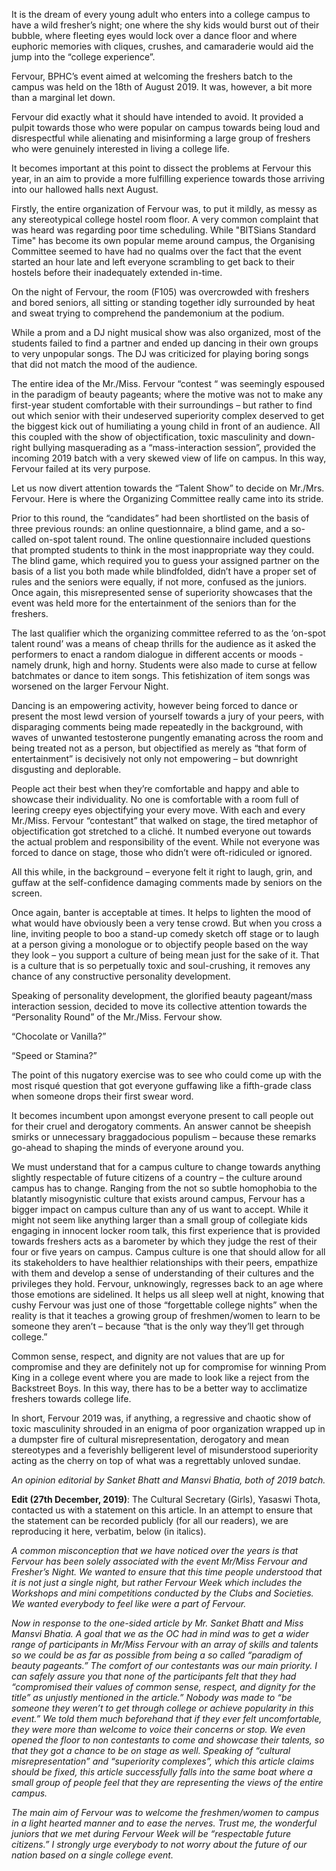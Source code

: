 <p><!-- wp:paragraph --></p>
<p>It is the dream of every young adult who enters into a college campus to have a wild fresher’s night; one where the shy kids would burst out of their bubble, where fleeting eyes would lock over a dance floor and where euphoric memories with cliques, crushes, and camaraderie would aid the jump into the “college experience”.</p>
<p><!-- /wp:paragraph --></p>
<p><!-- wp:paragraph --></p>
<p>Fervour, BPHC’s event aimed at welcoming the freshers batch to the campus was held on the 18th of August 2019. It was, however, a bit more than a marginal let down.</p>
<p><!-- /wp:paragraph --></p>
<p><!-- wp:paragraph --></p>
<p>Fervour did exactly what it should have intended to avoid. It provided a pulpit towards those who were popular on campus towards being loud and disrespectful while alienating and misinforming a large group of freshers who were genuinely interested in living a college life.</p>
<p><!-- /wp:paragraph --></p>
<p><!-- wp:paragraph --></p>
<p>It becomes important at this point to dissect the problems at Fervour this year, in an aim to provide a more fulfilling experience towards those arriving into our hallowed halls next August.</p>
<p><!-- /wp:paragraph --></p>
<p><!-- wp:paragraph --></p>
<p>Firstly, the entire organization of Fervour was, to put it mildly, as messy as any stereotypical college hostel room floor. A very common complaint that was heard was regarding poor time scheduling. While "BITSians Standard Time" has become its own popular meme around campus, the Organising Committee seemed to have had no qualms over the fact that the event started an hour late and left everyone scrambling to get back to their hostels before their inadequately extended in-time.</p>
<p><!-- /wp:paragraph --></p>
<p><!-- wp:paragraph --></p>
<p>On the night of Fervour, the room (F105) was overcrowded with freshers and bored seniors, all sitting or standing together idly surrounded by heat and sweat trying to comprehend the pandemonium at the podium.</p>
<p><!-- /wp:paragraph --></p>
<p><!-- wp:paragraph --></p>
<p>While a prom and a DJ night musical show was also organized, most of the students failed to find a partner and ended up dancing in their own groups to very unpopular songs. The DJ was criticized for playing boring songs that did not match the mood of the audience.</p>
<p><!-- /wp:paragraph --></p>
<p><!-- wp:paragraph --></p>
<p>The entire idea of the Mr./Miss. Fervour “contest “ was seemingly espoused in the paradigm of beauty pageants; where the motive was not to make any first-year student comfortable with their surroundings – but rather to find out which senior with their undeserved superiority complex deserved to get the biggest kick out of humiliating a young child in front of an audience. All this coupled with the show of objectification, toxic masculinity and down-right bullying masquerading as a “mass-interaction session”, provided the incoming 2019 batch with a very skewed view of life on campus. In this way, Fervour failed at its very purpose.</p>
<p><!-- /wp:paragraph --></p>
<p><!-- wp:paragraph --></p>
<p>Let us now divert attention towards the “Talent Show” to decide on Mr./Mrs. Fervour. Here is where the Organizing Committee really came into its stride.</p>
<p><!-- /wp:paragraph --></p>
<p><!-- wp:paragraph --></p>
<p>Prior to this round, the “candidates” had been shortlisted on the basis of three previous rounds: an online questionnaire, a blind game, and a so-called on-spot talent round. The online questionnaire included questions that prompted students to think in the most inappropriate way they could. The blind game, which required you to guess your assigned partner on the basis of a list you both made while blindfolded, didn’t have a proper set of rules and the seniors were equally, if not more, confused as the juniors. Once again, this misrepresented sense of superiority showcases that the event was held more for the entertainment of the seniors than for the freshers.</p>
<p><!-- /wp:paragraph --></p>
<p><!-- wp:paragraph --></p>
<p>The last qualifier which the organizing committee referred to as the ‘on-spot talent round’ was a means of cheap thrills for the audience as it asked the performers to enact a random dialogue in different accents or moods - namely drunk, high and horny. Students were also made to curse at fellow batchmates or dance to item songs. This fetishization of item songs was worsened on the larger Fervour Night.</p>
<p><!-- /wp:paragraph --></p>
<p><!-- wp:paragraph --></p>
<p>Dancing is an empowering activity, however being forced to dance or present the most lewd version of yourself towards a jury of your peers, with disparaging comments being made repeatedly in the background, with waves of unwanted testosterone pungently emanating across the room and being treated not as a person, but objectified as merely as “that form of entertainment” is decisively not only not empowering – but downright disgusting and deplorable.&nbsp;&nbsp;</p>
<p><!-- /wp:paragraph --></p>
<p><!-- wp:paragraph --></p>
<p>People act their best when they’re comfortable and happy and able to showcase their individuality. No one is comfortable with a room full of leering creepy eyes objectifying your every move. With each and every Mr./Miss. Fervour “contestant” that walked on stage, the tired metaphor of objectification got stretched to a cliché. It numbed everyone out towards the actual problem and responsibility of the event. While not everyone was forced to dance on stage, those who didn’t were oft-ridiculed or ignored.</p>
<p><!-- /wp:paragraph --></p>
<p><!-- wp:paragraph --></p>
<p>All this while, in the background – everyone felt it right to laugh, grin, and guffaw at the self-confidence damaging comments made by seniors on the screen.</p>
<p><!-- /wp:paragraph --></p>
<p><!-- wp:paragraph --></p>
<p>Once again, banter is acceptable at times. It helps to lighten the mood of what would have obviously been a very tense crowd. But when you cross a line, inviting people to boo a stand-up comedy sketch off stage or to laugh at a person giving a monologue or to objectify people based on the way they look – you support a culture of being mean just for the sake of it. That is a culture that is so perpetually toxic and soul-crushing, it removes any chance of any constructive personality development.</p>
<p><!-- /wp:paragraph --></p>
<p><!-- wp:paragraph --></p>
<p>Speaking of personality development, the glorified beauty pageant/mass interaction session, decided to move its collective attention towards the “Personality Round” of the Mr./Miss. Fervour show.</p>
<p><!-- /wp:paragraph --></p>
<p><!-- wp:paragraph --></p>
<p>“Chocolate or Vanilla?”</p>
<p><!-- /wp:paragraph --></p>
<p><!-- wp:paragraph --></p>
<p>“Speed or Stamina?”</p>
<p><!-- /wp:paragraph --></p>
<p><!-- wp:paragraph --></p>
<p>The point of this nugatory exercise was to see who could come up with the most risqué question that got everyone guffawing like a fifth-grade class when someone drops their first swear word.</p>
<p><!-- /wp:paragraph --></p>
<p><!-- wp:paragraph --></p>
<p>It becomes incumbent upon amongst everyone present to call people out for their cruel and derogatory comments. An answer cannot be sheepish smirks or unnecessary braggadocious populism – because these remarks go-ahead to shaping the minds of everyone around you.</p>
<p><!-- /wp:paragraph --></p>
<p><!-- wp:paragraph --></p>
<p>We must understand that for a campus culture to change towards anything slightly respectable of future citizens of a country – the culture around campus has to change. Ranging from the not so subtle homophobia to the blatantly misogynistic culture that exists around campus, Fervour has a bigger impact on campus culture than any of us want to accept. While it might not seem like anything larger than a small group of collegiate kids engaging in innocent locker room talk, this first experience that is provided towards freshers acts as a barometer by which they judge the rest of their four or five years on campus. Campus culture is one that should allow for all its stakeholders to have healthier relationships with their peers, empathize with them and develop a sense of understanding of their cultures and the privileges they hold. Fervour, unknowingly, regresses back to an age where those emotions are sidelined. It helps us all sleep well at night, knowing that cushy Fervour was just one of those “forgettable college nights” when the reality is that it teaches a growing group of freshmen/women to learn to be someone they aren’t – because “that is the only way they’ll get through college.”</p>
<p><!-- /wp:paragraph --></p>
<p><!-- wp:paragraph --></p>
<p>Common sense, respect, and dignity are not values that are up for compromise and they are definitely not up for compromise for winning Prom King in a college event where you are made to look like a reject from the Backstreet Boys. In this way, there has to be a better way to acclimatize freshers towards college life.</p>
<p><!-- /wp:paragraph --></p>
<p><!-- wp:paragraph --></p>
<p>In short, Fervour 2019 was, if anything, a regressive and chaotic show of toxic masculinity shrouded in an enigma of poor organization wrapped up in a dumpster fire of cultural misrepresentation, derogatory and mean stereotypes and a feverishly belligerent level of misunderstood superiority acting as the cherry on top of what was a regrettably unloved sundae.</p>
<p><!-- /wp:paragraph --></p>
<p><!-- wp:paragraph --></p>
<p><em>An opinion editorial by Sanket Bhatt and Mansvi Bhatia, both of 2019 batch. </em></p>
<p><!-- /wp:paragraph --></p>
<p><!-- wp:paragraph --></p>
<p><strong>Edit (27th December, 2019)</strong>: The Cultural Secretary (Girls), Yasaswi Thota, contacted us with a statement on this article. In an attempt to ensure that the statement can be recorded publicly (for all our readers), we are reproducing it here, verbatim, below (in italics).</p>
<p><!-- /wp:paragraph --></p>
<p><!-- wp:paragraph --></p>
<p><em>A common misconception that we have noticed over the years is that Fervour has been solely associated with the event Mr/Miss Fervour and Fresher’s Night. We wanted to ensure that this time people understood that it is not just a single night, but rather Fervour Week which includes the Workshops and mini competitions conducted by the Clubs and Societies. We wanted everybody to feel like were a part of Fervour.</em></p>
<p><!-- /wp:paragraph --></p>
<p><!-- wp:paragraph --></p>
<p><em>Now in response to the one-sided article by Mr. Sanket Bhatt and Miss Mansvi Bhatia. A goal that we as the OC had in mind was to get a wider range of participants in Mr/Miss Fervour with an array of skills and talents so we could be as far as possible from being a so called “paradigm of beauty pageants.” The comfort of our contestants was our main priority. I can safely assure you that none of the participants felt that they had “compromised their values of common sense, respect, and dignity for the title” as unjustly mentioned in the article.” Nobody was made to “be someone they weren’t to get through college or achieve popularity in this event.” We told them much beforehand that if they ever felt uncomfortable, they were more than welcome to voice their concerns or stop. We even opened the floor to non contestants to come and showcase their talents, so that they got a chance to be on stage as well. Speaking of “cultural misrepresentation” and “superiority complexes”, which this article claims should be fixed, this article successfully falls into the same boat where a small group of people feel that they are representing the views of the entire campus.</em></p>
<p><!-- /wp:paragraph --></p>
<p><!-- wp:paragraph --></p>
<p><em>The main aim of Fervour was to welcome the freshmen/women to campus in a light hearted manner and to ease the nerves. Trust me, the wonderful juniors that we met during Fervour Week will be “respectable future citizens.” I strongly urge everybody to not worry about the future of our nation based on a single college event.</em></p>
<p><!-- /wp:paragraph --></p>
